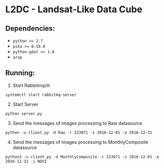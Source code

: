 # L2DC - Landsat-Like Data Cube

## Dependencies:
 - `python >= 2.7`
 - `pika >= 0.10.0`
 - `python-gdal >= 1.8`
 - `arop`

## Running:
 1. Start Rabbitmqctl
 ```
 systemctl start rabbitmq-server
 ```
 2. Start Server
 ```
 python server.py
 ```
 3. Send the messages of images processing to Raw datasource
 ```
 python -u client.py -d Raw -r 223071 -s 2016-12-01 -e 2016-12-31
 ```
 4. Send the messages of images processing to MonthlyComposite datasource
 ```
 python3 -u client.py -d MonthlyComposite -r 223071 -s 2016-12-01 -e 2016-12-31 -i NDVI
 